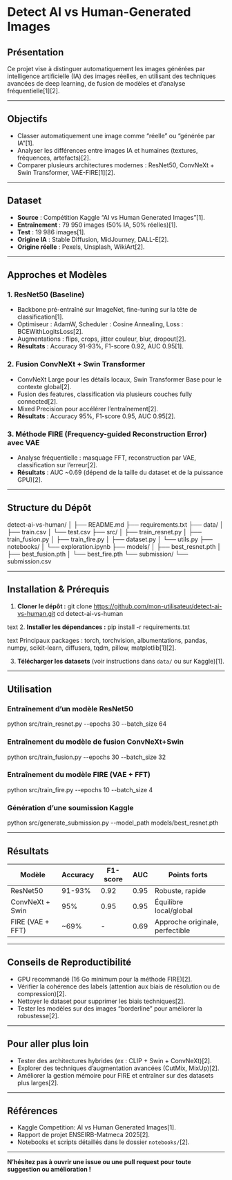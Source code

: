 # Detect AI vs Human-Generated Images

## Présentation

Ce projet vise à distinguer automatiquement les images générées par intelligence artificielle (IA) des images réelles, en utilisant des techniques avancées de deep learning, de fusion de modèles et d’analyse fréquentielle[1][2].

---

## Objectifs

- Classer automatiquement une image comme “réelle” ou “générée par IA”[1].
- Analyser les différences entre images IA et humaines (textures, fréquences, artefacts)[2].
- Comparer plusieurs architectures modernes : ResNet50, ConvNeXt + Swin Transformer, VAE-FIRE[1][2].

---

## Dataset

- **Source** : Compétition Kaggle “AI vs Human Generated Images”[1].
- **Entraînement** : 79 950 images (50% IA, 50% réelles)[1].
- **Test** : 19 986 images[1].
- **Origine IA** : Stable Diffusion, MidJourney, DALL-E[2].
- **Origine réelle** : Pexels, Unsplash, WikiArt[2].

---

## Approches et Modèles

### 1. ResNet50 (Baseline)
- Backbone pré-entraîné sur ImageNet, fine-tuning sur la tête de classification[1].
- Optimiseur : AdamW, Scheduler : Cosine Annealing, Loss : BCEWithLogitsLoss[2].
- Augmentations : flips, crops, jitter couleur, blur, dropout[2].
- **Résultats** : Accuracy 91-93%, F1-score 0.92, AUC 0.95[1].

### 2. Fusion ConvNeXt + Swin Transformer
- ConvNeXt Large pour les détails locaux, Swin Transformer Base pour le contexte global[2].
- Fusion des features, classification via plusieurs couches fully connected[2].
- Mixed Precision pour accélérer l’entraînement[2].
- **Résultats** : Accuracy 95%, F1-score 0.95, AUC 0.95[2].

### 3. Méthode FIRE (Frequency-guided Reconstruction Error) avec VAE
- Analyse fréquentielle : masquage FFT, reconstruction par VAE, classification sur l’erreur[2].
- **Résultats** : AUC ~0.69 (dépend de la taille du dataset et de la puissance GPU)[2].

---

## Structure du Dépôt

detect-ai-vs-human/
│
├── README.md
├── requirements.txt
├── data/
│ ├── train.csv
│ └── test.csv
├── src/
│ ├── train_resnet.py
│ ├── train_fusion.py
│ ├── train_fire.py
│ ├── dataset.py
│ └── utils.py
├── notebooks/
│ └── exploration.ipynb
├── models/
│ ├── best_resnet.pth
│ ├── best_fusion.pth
│ └── best_fire.pth
└── submission/
└── submission.csv


---

## Installation & Prérequis

1. **Cloner le dépôt :**
git clone https://github.com/mon-utilisateur/detect-ai-vs-human.git
cd detect-ai-vs-human

text
2. **Installer les dépendances :**
pip install -r requirements.txt

text
Principaux packages : torch, torchvision, albumentations, pandas, numpy, scikit-learn, diffusers, tqdm, pillow, matplotlib[1][2].

3. **Télécharger les datasets** (voir instructions dans `data/` ou sur Kaggle)[1].

---

## Utilisation

### Entraînement d’un modèle ResNet50

python src/train_resnet.py --epochs 30 --batch_size 64



### Entraînement du modèle de fusion ConvNeXt+Swin

python src/train_fusion.py --epochs 30 --batch_size 32



### Entraînement du modèle FIRE (VAE + FFT)

python src/train_fire.py --epochs 10 --batch_size 4



### Génération d’une soumission Kaggle

python src/generate_submission.py --model_path models/best_resnet.pth



---

## Résultats

| Modèle                | Accuracy | F1-score | AUC   | Points forts                  |
|-----------------------|----------|----------|-------|-------------------------------|
| ResNet50              | 91-93%   | 0.92     | 0.95  | Robuste, rapide               |
| ConvNeXt + Swin       | 95%      | 0.95     | 0.95  | Équilibre local/global         |
| FIRE (VAE + FFT)      | ~69%     | -        | 0.69  | Approche originale, perfectible|

---

## Conseils de Reproductibilité

- GPU recommandé (16 Go minimum pour la méthode FIRE)[2].
- Vérifier la cohérence des labels (attention aux biais de résolution ou de compression)[2].
- Nettoyer le dataset pour supprimer les biais techniques[2].
- Tester les modèles sur des images “borderline” pour améliorer la robustesse[2].

---

## Pour aller plus loin

- Tester des architectures hybrides (ex : CLIP + Swin + ConvNeXt)[2].
- Explorer des techniques d’augmentation avancées (CutMix, MixUp)[2].
- Améliorer la gestion mémoire pour FIRE et entraîner sur des datasets plus larges[2].

---

## Références

- Kaggle Competition: AI vs Human Generated Images[1].
- Rapport de projet ENSEIRB-Matmeca 2025[2].
- Notebooks et scripts détaillés dans le dossier `notebooks/`[2].

---

**N’hésitez pas à ouvrir une issue ou une pull request pour toute suggestion ou amélioration !**
